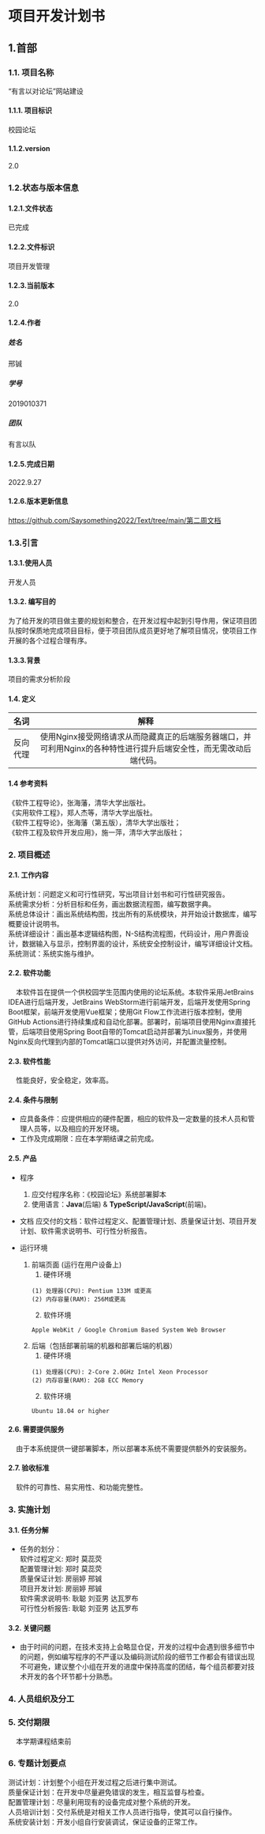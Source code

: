 # 项目开发计划书

## 1.首部
### 1.1. 项目名称
“有言以对论坛”网站建设
#### 1.1.1. 项目标识
校园论坛
#### 1.1.2.version
2.0
### 1.2.状态与版本信息

#### 1.2.1.文件状态
已完成
#### 1.2.2.文件标识
项目开发管理
#### 1.2.3.当前版本
2.0 
#### 1.2.4.作者

##### 姓名
邢铖
##### 学号
2019010371
##### 团队
有言以队
#### 1.2.5.完成日期
2022.9.27
#### 1.2.6.版本更新信息
https://github.com/Saysomething2022/Text/tree/main/第二周文档
### 1.3.引言
#### 1.3.1.使用人员
开发人员
#### 1.3.2. 编写目的
为了给开发的项目做主要的规划和整合，在开发过程中起到引导作用，保证项目团队按时保质地完成项目目标，便于项目团队成员更好地了解项目情况，使项目工作开展的各个过程合理有序。
#### 1.3.3.背景
项目的需求分析阶段

#### 1.4. 定义
| 名词 | 解释 |
| :-: | :-: |
| 反向代理 | 使用Nginx接受网络请求从而隐藏真正的后端服务器端口，并可利用Nginx的各种特性进行提升后端安全性，而无需改动后端代码。 |

#### 1.4 参考资料
《软件工程导论》，张海藩，清华大学出版社。  
《实用软件工程》，郑人杰等，清华大学出版社。  
《软件工程导论》，张海藩（第五版），清华大学出版社；  
《软件工程及软件开发应用》，施一萍，清华大学出版社；  

### 2. 项目概述  
#### 2.1. 工作内容  
系统计划：问题定义和可行性研究，写出项目计划书和可行性研究报告。  
系统需求分析：分析目标和任务，画出数据流程图，编写数据字典。  
系统总体设计：画出系统结构图，找出所有的系统模块，并开始设计数据库，编写概要设计说明书。  
系统详细设计：画出基本逻辑结构图，N-S结构流程图，代码设计，用户界面设计，数据输入与显示，控制界面的设计，系统安全控制设计，编写详细设计文档。  
系统测试：系统实施与维护。  

#### 2.2. 软件功能  
&nbsp;&nbsp;&nbsp;&nbsp;本软件旨在提供一个供校园学生范围内使用的论坛系统。本软件采用JetBrains IDEA进行后端开发，JetBrains WebStorm进行前端开发，后端开发使用Spring Boot框架，前端开发使用Vue框架；使用Git Flow工作流进行版本控制，使用GitHub Actions进行持续集成和自动化部署。部署时，前端项目使用Nginx直接托管，后端项目使用Spring Boot自带的Tomcat启动并部署为Linux服务，并使用Nginx反向代理到内部的Tomcat端口以提供对外访问，并配置流量控制。  

#### 2.3. 软件性能  
&nbsp;&nbsp;&nbsp;&nbsp;性能良好，安全稳定，效率高。  

#### 2.4. 条件与限制  
- 应具备条件：应提供相应的硬件配置，相应的软件及一定数量的技术人员和管理人员等，以及相应的开发环境。  
- 工作及完成期限：应在本学期结课之前完成。   

#### 2.5. 产品  
- 程序  
     1. 应交付程序名称：《校园论坛》系统部署脚本  
     2. 使用语言：**Java**(后端) & **TypeScript/JavaScript**(前端)。  

- 文档
    应交付的文档：软件过程定义、配置管理计划、质量保证计划、项目开发计划、软件需求说明书、可行性分析报告。

- 运行环境
  1. 前端页面 (运行在用户设备上)
     1. 硬件环境
     ```
     (1) 处理器(CPU): Pentium 133M 或更高
     (2) 内存容量(RAM): 256M或更高
     ```
     2. 软件环境
     ```
     Apple WebKit / Google Chromium Based System Web Browser
     ```
  2. 后端（包括部署前端的机器和部署后端的机器）
     1. 硬件环境
     ```
     (1) 处理器(CPU): 2-Core 2.0GHz Intel Xeon Processor
     (2) 内存容量(RAM): 2GB ECC Memory
     ```
     2. 软件环境
     ```
     Ubuntu 18.04 or higher
     ```
#### 2.6. 需要提供服务  
&nbsp;&nbsp;&nbsp;&nbsp;由于本系统提供一键部署脚本，所以部署本系统不需要提供额外的安装服务。  

#### 2.7. 验收标准  
&nbsp;&nbsp;&nbsp;&nbsp;软件的可靠性、易实用性、和功能完整性。 

### 3. 实施计划
#### 3.1. 任务分解
- 任务的划分：  
软件过程定义: 郑时 莫蕊荧  
配置管理计划: 郑时 莫蕊荧  
质量保证计划: 房丽婷 邢铖  
项目开发计划: 房丽婷 邢铖  
软件需求说明书: 耿聪 刘亚男 达瓦罗布  
可行性分析报告: 耿聪 刘亚男 达瓦罗布  

#### 3.2. 关键问题
- 由于时间的问题，在技术支持上会略显仓促，开发的过程中会遇到很多细节中的问题，例如编写程序的不严谨以及编码测试阶段的细节工作都会有错误出现不可避免，建议整个小组在开发的进度中保持高度的团结，每个组员都要对技术开发的各个环节都十分熟悉。  

### 4. 人员组织及分工


### 5. 交付期限
&nbsp;&nbsp;&nbsp;&nbsp;本学期课程结束前

### 6. 专题计划要点
测试计划：计划整个小组在开发过程之后进行集中测试。  
质量保证计划：在开发中尽量避免错误的发生，相互监督与检查。  
配置管理计划：尽量利用现有的设备完成对整个系统的开发。  
人员培训计划：交付系统是对相关工作人员进行指导，使其可以自行操作。  
系统安装计划：开发小组自行安装调试，保证设备的正常工作。  